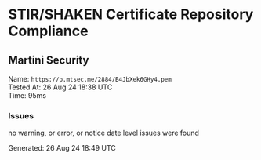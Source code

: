 # STIR/SHAKEN Certificate Repository Compliance

## Martini Security

Name: `https://p.mtsec.me/2884/B4JbXek6GHy4.pem`\
Tested At: 26 Aug 24 18:38 UTC\
Time: 95ms

### Issues

no warning, or error, or notice date level issues were found

Generated: 26 Aug 24 18:49 UTC